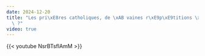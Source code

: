 ```yaml
---
date: 2024-12-20
title: "Les pri\xE8res catholiques, de \xAB vaines r\xE9p\xE9titions \xBB (Mat. 6:7)\
  \ ?"
video: true
---
```



{{< youtube NsrBTsflAmM >}}
